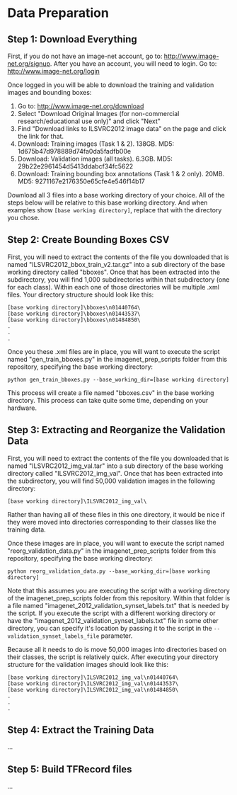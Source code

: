 # Data Preparation

## Step 1: Download Everything

First, if you do not have an image-net account, go to: http://www.image-net.org/signup.  After you have an account, you will need to login.  Go to: http://www.image-net.org/login

Once logged in you will be able to download the training and validation images and bounding boxes:
 1. Go to: http://www.image-net.org/download
 2. Select "Download Original Images (for non-commercial research/educational use only)" and click "Next"
 3. Find "Download links to ILSVRC2012 image data" on the page and click the link for that.
 4. Download: Training images (Task 1 & 2). 138GB.
     MD5: 1d675b47d978889d74fa0da5fadfb00e
 5. Download: Validation images (all tasks). 6.3GB.
     MD5: 29b22e2961454d5413ddabcf34fc5622
 6. Download: Training bounding box annotations (Task 1 & 2 only). 20MB.
     MD5: 9271167e2176350e65cfe4e546f14b17

Download all 3 files into a base working directory of your choice.  All of the steps below will be relative to this base working directory.  And when examples show `[base working directory]`, replace that with the directory you chose.
	
## Step 2: Create Bounding Boxes CSV
First, you will need to extract the contents of the file you downloaded that is named "ILSVRC2012_bbox_train_v2.tar.gz" into a sub directory of the base working directory called "bboxes".
Once that has been extracted into the subdirectory, you will find 1,000 subdirectories within that subdirectory (one for each class).  Within each one of those directories will be multiple .xml files.
Your directory structure should look like this:
```
[base working directory]\bboxes\n01440764\
[base working directory]\bboxes\n01443537\
[base working directory]\bboxes\n01484850\
.
.
.
```
Once you these .xml files are in place, you will want to execute the script named "gen_train_bboxes.py" in the imagenet_prep_scripts folder from this repository, specifying the base working directory:
```
python gen_train_bboxes.py --base_working_dir=[base working directory]
```
This process will create a file named "bboxes.csv" in the base working directory.  This process can take quite some time, depending on your hardware.

## Step 3: Extracting and Reorganize the Validation Data
First, you will need to extract the contents of the file you downloaded that is named "ILSVRC2012_img_val.tar" into a sub directory of the base working directory called "ILSVRC2012_img_val".
Once that has been extracted into the subdirectory, you will find 50,000 validation images in the following directory:
```
[base working directory]\ILSVRC2012_img_val\
```
Rather than having all of these files in this one directory, it would be nice if they were moved into directories corresponding to their classes like the training data.

Once these images are in place, you will want to execute the script named "reorg_validation_data.py" in the imagenet_prep_scripts folder from this repository, specifying the base working directory:
```
python reorg_validation_data.py --base_working_dir=[base working directory]  
```
Note that this assumes you are executing the script with a working directory of the imagenet_prep_scripts folder from this repository.  Within that folder is a file named "imagenet_2012_validation_synset_labels.txt" that is needed by the script.  If you execute the script with a different working directory or have the "imagenet_2012_validation_synset_labels.txt" file in some other directory, you can specify it's location by passing it to the script in the `--validation_synset_labels_file` parameter.

Because all it needs to do is move 50,000 images into directories based on their classes, the script is relatively quick.  After executing your directory structure for the validation images should look like this:
```
[base working directory]\ILSVRC2012_img_val\n01440764\
[base working directory]\ILSVRC2012_img_val\n01443537\
[base working directory]\ILSVRC2012_img_val\n01484850\
.
.
.
```

## Step 4: Extract the Training Data
...

## Step 5: Build TFRecord files
...
